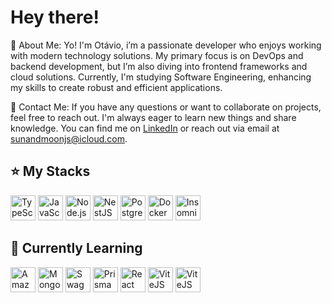 
# Hey there!

💜 About Me:
Yo! I'm Otávio,
i’m a passionate developer who enjoys working with modern technology solutions. My primary focus is on DevOps and backend development, but I’m also diving into frontend frameworks and cloud solutions. Currently, I'm studying Software Engineering, enhancing my skills to create robust and efficient applications.

💬 Contact Me: If you have any questions or want to collaborate on projects, feel free to reach out. I'm always eager to learn new things and share knowledge.
You can find me on [LinkedIn](https://www.linkedin.com/in/otavioluquejs/) or reach out via email at sunandmoonjs@icloud.com.

## ⭐ My Stacks

<div>
  <img loading="lazy" src="https://cdn.jsdelivr.net/gh/devicons/devicon@latest/icons/typescript/typescript-original.svg" width="40" height="40" title="TypeScript"/>
  <img loading="lazy" src="https://cdn.jsdelivr.net/gh/devicons/devicon@latest/icons/javascript/javascript-original.svg" width="40" height="40" title="JavaScript"/>
  <img loading="lazy" src="https://cdn.jsdelivr.net/gh/devicons/devicon@latest/icons/nodejs/nodejs-original.svg" width="40" height="40" title="Node.js"/>
  <img loading="lazy" src="https://cdn.jsdelivr.net/gh/devicons/devicon@latest/icons/nestjs/nestjs-original.svg" width="40" height="40" title="NestJS"/>
  <img loading="lazy" src="https://cdn.jsdelivr.net/gh/devicons/devicon@latest/icons/postgresql/postgresql-original.svg" width="40" height="40" title="PostgreSQL"/>
  <img loading="lazy" src="https://cdn.jsdelivr.net/gh/devicons/devicon@latest/icons/docker/docker-original.svg" width="40" height="40" title="Docker"/>
  <img loading="lazy" src="https://cdn.jsdelivr.net/gh/devicons/devicon@latest/icons/insomnia/insomnia-original.svg" width="40" height="40" title="Insomnia"/> 
</div>


## 🌱 Currently Learning
<div>
  <img loading="lazy" src="https://cdn.jsdelivr.net/gh/devicons/devicon@latest/icons/amazonwebservices/amazonwebservices-plain-wordmark.svg" width="40" height="40" title="AmazonWebServices"/>
  <img loading="lazy" src="https://cdn.jsdelivr.net/gh/devicons/devicon@latest/icons/mongodb/mongodb-original.svg" width="40" height="40" title="MongoDB"/>
  <img loading="lazy" src="https://cdn.jsdelivr.net/gh/devicons/devicon@latest/icons/swagger/swagger-original.svg" width="40" height="40" title="Swagger"/>
  <img loading="lazy" src="https://cdn.jsdelivr.net/gh/devicons/devicon@latest/icons/prisma/prisma-original.svg" width="40" height="40" title="PrismaORM"/>
  <img loading="lazy" src="https://cdn.jsdelivr.net/gh/devicons/devicon@latest/icons/react/react-original.svg" width="40" height="40" title="React"/>
  <img loading="lazy" src="https://cdn.jsdelivr.net/gh/devicons/devicon@latest/icons/vitejs/vitejs-original.svg" width="40" height="40" title="ViteJS"/>
  <img loading="lazy" src="https://cdn.jsdelivr.net/gh/devicons/devicon@latest/icons/mongoose/mongoose-original.svg" width="40" height="40" title="ViteJS"/>
  
</div>

